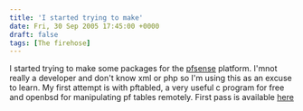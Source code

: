 ```yaml
---
title: 'I started trying to make'
date: Fri, 30 Sep 2005 17:45:00 +0000
draft: false
tags: [The firehose]
---
```


I started trying to make some packages for the [pfsense](http://www.pfsense.org/) platform. I'mnot really a developer and don't know xml or php so I'm using this as an excuse to learn. My first attempt is with pftabled, a very useful c program for free and openbsd for manipulating pf tables remotely. First pass is available [here](http://buraglio.com/nick/projects/pfsense/pftabled.tgz)